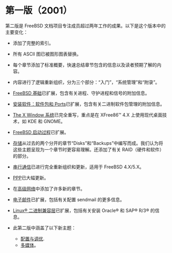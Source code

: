 # 第一版（2001）

第二版是 FreeBSD 文档项目专注成员超过两年工作的成果。以下是这个版本中的主要变化：

- 添加了完整的索引。
- 所有 ASCII 图已被图形图表替换。
- 每个章节添加了标准概要，快速总结章节包含的信息以及读者预期了解的内容。
- 内容进行了逻辑重新组织，分为三个部分：“入门”，“系统管理”和“附录”。
- [FreeBSD 基础](https://docs.freebsd.org/en/books/handbook/book/#basics)已扩展，包含有关进程、守护进程和信号的附加信息。
- [安装软件：软件包和 Ports](https://docs.freebsd.org/en/books/handbook/book/#ports)已扩展，包含有关二进制软件包管理的附加信息。
- [The X Window 系统](https://docs.freebsd.org/en/books/handbook/book/#x11)已完全重写，重点是在 XFree86™ 4.X 上使用现代桌面技术，如 KDE 和 GNOME。
- [FreeBSD 启动过程](https://docs.freebsd.org/en/books/handbook/book/#boot)已扩展。
- [存储](https://docs.freebsd.org/en/books/handbook/book/#disks)从过去的两个分开的章节“Disks”和“Backups”中编写而成。我们认为将这些主题呈现为一个章节时更容易理解。还添加了有关 RAID（硬件和软件）的部分。
- [串行通信](https://docs.freebsd.org/en/books/handbook/book/#serialcomms)已进行完全重新组织和更新，适用于 FreeBSD 4.X/5.X。
- [PPP](https://docs.freebsd.org/en/books/handbook/book/#ppp-and-slip)已大幅更新。
- 在[高级网络](https://docs.freebsd.org/en/books/handbook/book/#advanced-networking)中添加了许多新的章节。
- [电子邮件](https://docs.freebsd.org/en/books/handbook/book/#mail)已扩展，包括有关配置 sendmail 的更多信息。
- [Linux® 二进制兼容层](https://docs.freebsd.org/en/books/handbook/book/#linuxemu)已扩展，包括有关安装 Oracle® 和 SAP® R/3® 的信息。
- 此第二版中涵盖了以下新主题：

  - [配置与调优](https://docs.freebsd.org/en/books/handbook/book/#config-tuning).
  - [多媒体](https://docs.freebsd.org/en/books/handbook/book/#multimedia)。
